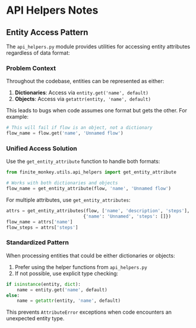 # API Helpers Notes

## Entity Access Pattern

The `api_helpers.py` module provides utilities for accessing entity attributes regardless of data format:

### Problem Context

Throughout the codebase, entities can be represented as either:

1. **Dictionaries**: Access via `entity.get('name', default)`
2. **Objects**: Access via `getattr(entity, 'name', default)`

This leads to bugs when code assumes one format but gets the other. For example:

```python
# This will fail if flow is an object, not a dictionary
flow_name = flow.get('name', 'Unnamed flow') 
```

### Unified Access Solution

Use the `get_entity_attribute` function to handle both formats:

```python
from finite_monkey.utils.api_helpers import get_entity_attribute

# Works with both dictionaries and objects
flow_name = get_entity_attribute(flow, 'name', 'Unnamed flow')
```

For multiple attributes, use `get_entity_attributes`:

```python
attrs = get_entity_attributes(flow, ['name', 'description', 'steps'], 
                             {'name': 'Unnamed', 'steps': []})
flow_name = attrs['name']
flow_steps = attrs['steps']
```

### Standardized Pattern

When processing entities that could be either dictionaries or objects:

1. Prefer using the helper functions from `api_helpers.py`
2. If not possible, use explicit type checking:

```python
if isinstance(entity, dict):
    name = entity.get('name', default)
else:
    name = getattr(entity, 'name', default)
```

This prevents `AttributeError` exceptions when code encounters an unexpected entity type.
